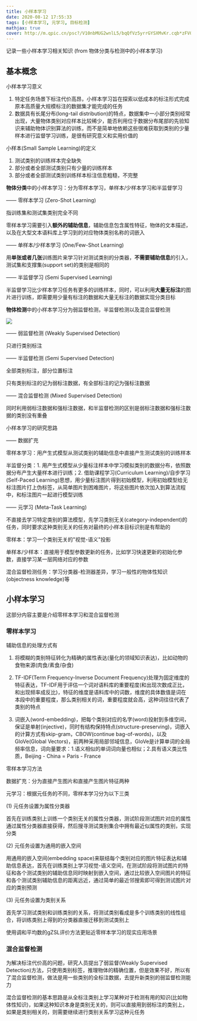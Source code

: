 ```yaml
---
title: 小样本学习
date: 2020-08-12 17:55:33
tags: [小样本学习, 元学习, 目标检测]
mathjax: true
cover: http://m.qpic.cn/psc?/V10nbMUG2wnlL5/bqQfVz5yrrGYSXMvKr.cqb*zFV00Aede09sFAd12q9mNVucNMnsP0F5zW14dcp3mfsccsGt.r0Dxw40I1LuYsrNJ0gcVJFARc4jfU8hhTKQ!/b&bo=3AWzAwAAAAADB0s!&rf=viewer_4
---
```

记录一些小样本学习相关知识 (from 物体分类与检测中的小样本学习)

## 基本概念

小样本学习意义

1. 特定任务场景下标注代价高昂，小样本学习旨在探索以低成本的标注形式完成原本高质量大规模标注的数据集才能完成的任务
2. 数据具有长尾分布(long-tail distribution)的特点，数据集中一小部分类别经常出现，大量物体类别对应样本比较稀少，能否利用位于数据分布尾部的先验知识来辅助物体识别算法的训练，而不是简单地依赖这些很难获取到类别的少量样本进行监督学习训练，是很有研究意义和实用价值的

小样本(Small Sample Learning)的定义

1. 测试类别的训练样本完全缺失
2. 部分或者全部测试类别只有少量的训练样本
3. 部分或者全部测试类别训练样本标注信息粗糙，不完整

**物体分类**中的小样本学习：分为零样本学习，单样本/少样本学习和半监督学习

—— 零样本学习 (Zero-Shot Learning)

指训练集和测试集类别完全不同

零样本学习需要引入**额外的辅助信息**，辅助信息包含属性特征，物体的文本描述，以及在大型文本语料库上学习到的对应物体类别名称的词嵌入

—— 单样本/少样本学习 (One/Few-Shot Learning)

用**单张或者几张**训练图片来学习针对测试类别的分类器，**不需要辅助信息**的引入，测试集和支撑集(support set)的类别是相同的

—— 半监督学习 (Semi Supervised Learning)

半监督学习比少样本学习任务有更多的训练样本，同时，可以利用**大量无标注**的图片进行训练，即需要用少量有标注的数据和大量无标注的数据实现分类目标

**物体检测**中的小样本学习分为弱监督检测，半监督检测以及混合监督检测

![](http://m.qpic.cn/psc?/V10nbMUG3EIcUi/bqQfVz5yrrGYSXMvKr.cqXpjEYcaNSudepCZjhQ8thkf0DmgvC.ccrfAfUUe0hpNYwqgDMZ.FopT*hBYq*aQYR.vLorphSp0crPIuNuXNn8!/b&bo=2QI7AgAAAAADB8A!&rf=viewer_4)

—— 弱监督检测 (Weakly Supervised Detection)

只进行类别标注

—— 半监督检测 (Semi Supervised Detection)

全部类别标注，部分位置标注

只有类别标注的记为弱标注数据，有全部标注的记为强标注数据

—— 混合监督检测 (Mixed Supervised Detection)

同时利用弱标注数据和强标注数据，和半监督检测的区别是弱标注数据和强标注数据的类别没有重叠

小样本学习的研究思路

—— 数据扩充

零样本学习：用产生式模型从测试类别的辅助信息中直接产生测试类别的训练样本

半监督分类：1. 用产生式模型从少量标注样本中学习模拟类别的数据分布，依照数据分布产生大量样本进行训练；2. 借助课程学习(Curriculum Learning)/自步学习(Self-Paced Learning)思想，用少量标注图片得到初始模型，利用初始模型给无标注图片打上伪标签，从简单图片到困难图片，将这些图片依次加入到算法流程中，和标注图片一起进行模型训练

—— 元学习 (Meta-Task Learning)

不直接去学习特定类别的算法模型，先学习类别无关(category-independent)的任务，同时要求这种类别无关的任务对最终的小样本目标识别是有帮助的

零样本：学习一个类别无关的"视觉-语义"投影

单样本/少样本：直接用于模型参数更新的任务，比如学习快速更新的初始化参数，直接学习某一层网络对应的参数

混合监督检测任务：学习分类器-检测器差异，学习一般性的物体性知识(objectness knowledge)等

## 小样本学习 

这部分内容主要是介绍零样本学习和混合监督检测

### 零样本学习

辅助信息的处理方式有

1. 将模糊的类别特征转化为精确的属性表达(量化的领域知识表达)，比如动物的食物来源(肉食/素食/杂食)

2. TF-IDF(Term Frequency-Inverse Document Frequency)处理为固定维度的特征表达，TF-IDF用于评估一个词对语料库的重要程度(和出现次数成正比，和出现频率成反比)，特征的维度是语料库中的词数，维度的具体数值是词在本段中的重要程度，那么类别相关的词，重要程度就会高，这种词往往代表了类别的特点

3. 词嵌入(word-embedding)，把每个类别对应的名字(word)投射到多维空间，保证是单射(injective)，同时有结构保持特点(structure-preserving)，词嵌入的计算方式有skip-gram，CBOW(continue bag-of-words)，以及GloVe(Global Vectors)，前两种采用局部邻域信息，GloVe是计算单词的全局频率信息，词向量要求：1.语义相似的单词词向量也相似；2.具有语义类比性质，Beijing - China = Paris - France

零样本学习方法

数据扩充：分为直接产生图片和直接产生图片特征两种

元学习：根据元任务的不同，零样本学习分为以下三类

(1) 元任务设置为属性分类器

首先在训练类别上训练一个类别无关的属性分类器，测试阶段测试图片对应的属性通过属性分类器直接获得，然后搜寻测试类别集合中拥有最近似属性的类别，实现分类

(2) 元任务设置为通用的嵌入空间

用通用的嵌入空间(embedding space)来联结每个类别对应的图片特征表达和辅助信息表达，首先在训练类别上学习视觉-语义空间，在测试阶段将测试图片的特征和各个测试类别的辅助信息同时映射到嵌入空间，通过比较嵌入空间图片的特征和各个测试类别辅助信息的距离远近，通过简单的最近邻搜索即可得到测试图片对应的类别预测

(3) 元任务设置为类别关系

首先学习测试类别和训练类别的关系，将测试类别看成是多个训练类别的线性组合，将训练类别上得到的分类器直接迁移到测试类别上

使用调和平均数的gZSL评价方法更贴近零样本学习的现实应用场景

### 混合监督检测

为解决标注代价高的问题，研究人员提出了弱监督(Weakly Supervised Detection)方法，只使用类别标签，推理物体的精确位置，但是效果不好，所以有了混合监督检测，做法是用一些类别的全标注数据，去提升新类别的弱监督检测能力

混合监督检测的基本思路是从全标注类别上学习某种对于检测有用的知识(比如物体性知识)，如果这种知识本身是类别无关的，则可以直接用到弱标注的类别上，如果是类别相关的，则需要继续进行类别关系学习这种元任务










